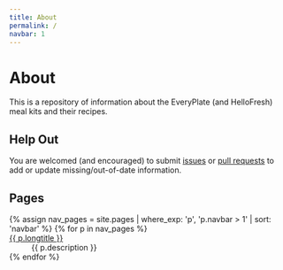```yaml
---
title: About
permalink: /
navbar: 1
---
```

# About

This is a repository of information about the EveryPlate (and HelloFresh) meal
kits and their recipes.

## Help Out

You are welcomed (and encouraged) to submit
[issues](https://github.com/eslindsey/everyplate/issues) or
[pull requests](https://github.com/eslindsey/everyplate/) to add or update
missing/out-of-date information.

## Pages

<dl>
  {% assign nav_pages = site.pages | where_exp: 'p', 'p.navbar > 1' | sort: 'navbar' %}
  {% for p in nav_pages %}
    <dt><a href="{{ p.url | relative_url }}">{{ p.longtitle }}</a></dt>
    <dd>{{ p.description }}</dd>
  {% endfor %}
</dl>
